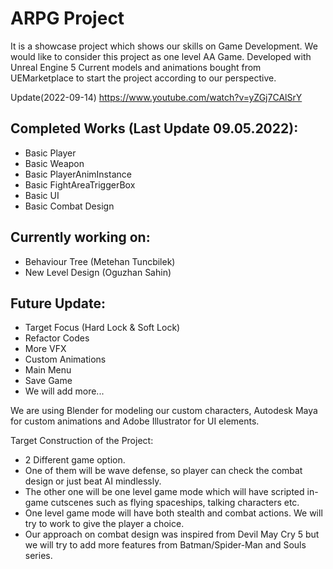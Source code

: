 # ARPG Project
It is a showcase project which shows our skills on Game Development. We would like to consider this project as one level AA Game. Developed with Unreal Engine 5
Current models and animations bought from UEMarketplace to start the project according to our perspective.

Update(2022-09-14)
https://www.youtube.com/watch?v=yZGj7CAlSrY

## Completed Works (Last Update 09.05.2022):
- Basic Player
- Basic Weapon
- Basic PlayerAnimInstance
- Basic FightAreaTriggerBox
- Basic UI
- Basic Combat Design

## Currently working on:
- Behaviour Tree    (Metehan Tuncbilek)
- New Level Design  (Oguzhan Sahin)

## Future Update:
- Target Focus (Hard Lock & Soft Lock)
- Refactor Codes
- More VFX
- Custom Animations
- Main Menu
- Save Game
- We will add more...

We are using Blender for modeling our custom characters, Autodesk Maya for custom animations and Adobe Illustrator for UI elements.

Target Construction of the Project:
- 2 Different game option. 
- One of them will be wave defense, so player can check the combat design or just beat AI mindlessly.
- The other one will be one level game mode which will have scripted in-game cutscenes such as flying spaceships, talking characters etc.
- One level game mode will have both stealth and combat actions. We will try to work to give the player a choice.
- Our approach on combat design was inspired from Devil May Cry 5 but we will try to add more features from Batman/Spider-Man and Souls series.
